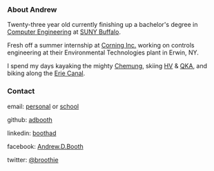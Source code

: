 ### About Andrew

Twenty-three year old currently finishing up a bachelor's degree in [Computer Engineering](http://www.cse.buffalo.edu/) at [SUNY Buffalo](http://www.buffalo.edu/).

Fresh off a summer internship at [Corning Inc.](https://www.corning.com/) working on controls engineering at their Environmental Technologies plant in Erwin, NY.

I spend my days kayaking the mighty [Chemung](https://www.google.com/maps/@42.0965219,-76.9227392,1317m/data=!3m1!1e3), skiing [HV](http://www.holidayvalley.com/) & [QKA](http://www.keukalake.com/), and biking along the [Erie Canal](https://www.canalsidebuffalo.com/things-to-do/2015-08/?filter=health-fitness).

### Contact

email: [personal](mailto:boothandrewd@gmail.com) or [school](mailto:adbooth@buffalo.edu)

github: [adbooth](https://github.com/adbooth)

linkedin: [boothad](https://www.linkedin.com/in/boothad)

facebook: [Andrew.D.Booth](https://www.facebook.com/Andrew.D.Booth)

twitter: [@broothie](https://twitter.com/broothie)
